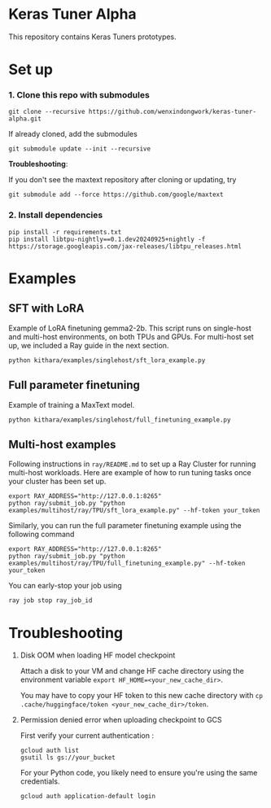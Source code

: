 # Keras Tuner Alpha

This repository contains Keras Tuners prototypes.

# Set up

### 1. Clone this repo with submodules

```
git clone --recursive https://github.com/wenxindongwork/keras-tuner-alpha.git
```

If already cloned, add the submodules

```
git submodule update --init --recursive
```

**Troubleshooting**:

If you don't see the maxtext repository after cloning or updating, try

```
git submodule add --force https://github.com/google/maxtext
```

### 2. Install dependencies

```
pip install -r requirements.txt
pip install libtpu-nightly==0.1.dev20240925+nightly -f https://storage.googleapis.com/jax-releases/libtpu_releases.html
```

# Examples

## SFT with LoRA 

Example of LoRA finetuning gemma2-2b. This script runs on single-host and multi-host environments, on both TPUs and GPUs. For multi-host set up, we included a Ray guide in the next section. 

```
python kithara/examples/singlehost/sft_lora_example.py
```

## Full parameter finetuning

Example of training a MaxText model. 

```
python kithara/examples/singlehost/full_finetuning_example.py
```

## Multi-host examples

Following instructions in `ray/README.md` to set up a Ray Cluster for running multi-host workloads. Here are example of how to  run tuning tasks once your cluster has been set up.

```
export RAY_ADDRESS="http://127.0.0.1:8265"
python ray/submit_job.py "python examples/multihost/ray/TPU/sft_lora_example.py" --hf-token your_token
```

Similarly, you can run the full parameter finetuning example using the following command

```
export RAY_ADDRESS="http://127.0.0.1:8265"
python ray/submit_job.py "python examples/multihost/ray/TPU/full_finetuning_example.py" --hf-token your_token
```

You can early-stop your job using 

```ray job stop ray_job_id```

# Troubleshooting

1. Disk OOM when loading HF model checkpoint 

    Attach a disk to your VM and change HF cache directory using the environment variable `export HF_HOME=<your_new_cache_dir>`. 
    
    You may have to copy your HF token to this new cache directory with `cp .cache/huggingface/token <your_new_cache_dir>/token`. 

2. Permission denied error when uploading checkpoint to GCS 

    First verify your current authentication :

    ```
    gcloud auth list
    gsutil ls gs://your_bucket
    ```

    For your Python code, you likely need to ensure you're using the same credentials.

    ```
    gcloud auth application-default login
    ```